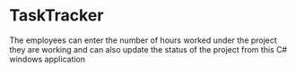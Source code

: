 # TaskTracker

The employees can enter the number of hours worked under the project they are working and can also update the status of the project from this C# windows application
